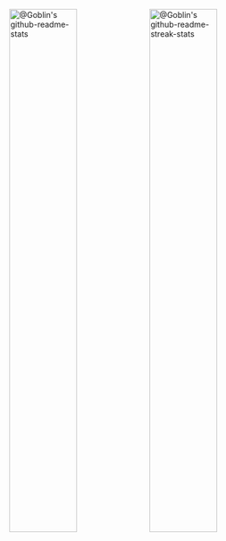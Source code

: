 <p align="center">

<a href="https://github.com/tuanlda78202?tab=repositories"><img src="https://github-readme-stats-one-bice.vercel.app/api?username=tuanlda78202&theme=gotham&show_icons=true&count_private=true&hide_border=true&role=OWNER,ORGANIZATION_MEMBER,COLLABORATOR"  width="49%" alt="@Goblin's github-readme-stats"/></a>
<a href="https://github.com/tuanlda78202?tab=stars"><img src="https://github-readme-streak-stats.herokuapp.com?user=tuanlda78202&theme=gotham&hide_border=true&date_format=M%20j%5B%2C%20Y%5D"  width="49%" alt="@Goblin's github-readme-streak-stats"/></a>

</p>


